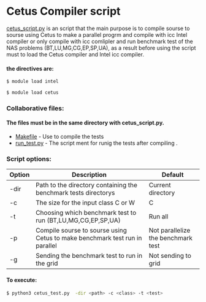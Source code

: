 # Cetus Compiler script

[cetus_script.py](https://github.com/yoelv92/cetus_project/blob/master/NPB_OMP_REMOVE/cetus_script.py)  is an script that the main purpose is to compile sourse to sourse using Cetus to make a parallel progrm and compile with icc Intel compiler or only compile with icc comlipler and run benchmark test of the NAS problems (BT,LU,MG,CG,EP,SP,UA), 
as a result before using the script must to load the Cetus compiler and Intel icc compiler.
#### the directives are:
```sh
$ module load intel

$ module load cetus
```
### Collaborative files:
#### The files must be in the same directory with cetus_script.py.
* [Makefile](https://github.com/yoelv92/cetus_project/blob/master/NPB_OMP_REMOVE/Makefile) - Use to compile the tests
* [run_test.py](https://github.com/yoelv92/cetus_project/blob/master/NPB_OMP_REMOVE/run_tests.py) - The script ment for runig the tests after compiling . 
### Script options: 
| Option | Description | Default |
| ------ | ------ | ------ |
| -dir | Path to the directory containing the benchmark tests directorys | Current directory |
| -c | The size for the input class C or W  | C |
| -t | Choosing which benchmark test to run (BT,LU,MG,CG,EP,SP,UA)  | Run all |
| -p | Compile sourse to sourse using Cetus to make benchmark test run in parallel | Not parallelize the benchmark test |
| -g | Sending the benchmark test to run in the grid  | Not sending to grid |

#### To execute:
```sh
$ python3 cetus_test.py  -dir <path> -c <class> -t <test> 
```

